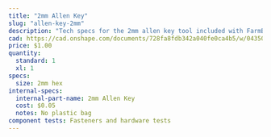 ```yaml
---
title: "2mm Allen Key"
slug: "allen-key-2mm"
description: "Tech specs for the 2mm allen key tool included with FarmBot Genesis. Visit [our shop](http://shop.farm.bot) to purchase parts."
cad: https://cad.onshape.com/documents/728fa8fdb342a040fe0ca4b5/w/0435033a7c78b02e71d0f721/e/26bc18679806f7ff02757bb0
price: $1.00
quantity:
  standard: 1
  xl: 1
specs:
  size: 2mm hex
internal-specs:
  internal-part-name: 2mm Allen Key
  cost: $0.05
  notes: No plastic bag
component tests: Fasteners and hardware tests
---
```

